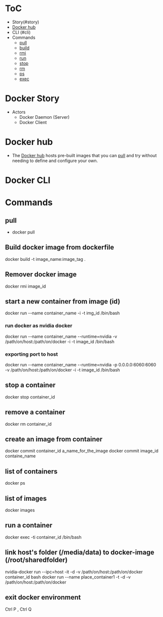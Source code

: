# ToC
- Story(#story)
- [Docker hub](#hub)
- CLI (#cli)
- Commands
  - [pull](#pull)
  - [build](#build)
  - [rmi](#rmi)
  - [run](#run)
  - [stop](#stop)
  - [rm](#rm)
  - [ps](#ps)
  - [exec](#exec)
  
# Docker Story <a name='story'></a>
  - Actors
    - Docker Daemon (Server)
    - Docker Client
# Docker hub <a name='hub'></a>
  - The [Docker hub](https://hub.docker.com/search?q=&type=image) hosts pre-built images that you can [pull](#pull) and try without needing to define and configure your own.

# Docker CLI <a name='cli'></a>

# Commands
## pull <a name='pull'></a>
- docker pull
## Build docker image from dockerfile <a name='build'></a>
docker build -t image_name:image_tag .
## Remover docker image <a name='rmi'></a>
docker rmi image_id

## start a new container from image (id) <a name='run'></a>
docker run --name container_name -i -t img_id /bin/bash
### run docker as nvidia docker
docker run --name container_name --runtime=nvidia -v /path/on/host:/path/on/docker -i -t image_id /bin/bash

### exporting port to host
docker run --name container_name --runtime=nvidia -p 0.0.0.0:6060:6060 -v /path/on/host:/path/on/docker -i -t image_id /bin/bash

## stop a container <a name='stop'></a>
docker stop container_id

## remove a container <a name='rm'></a>
docker rm container_id

## create an image from container
docker commit container_id a_name_for_the_image
docker commit image_id containe_name

## list of containers <a name='ps'></a>
docker ps

## list of images
docker images

## run a container <a name='exec'></a>
docker exec -ti container_id /bin/bash

## link host's folder (/media/data) to docker-image (/root/sharedfolder)
nvidia-docker run --ipc=host -it -d -v /path/on/host:/path/on/docker container_id bash
docker run --name place_container1 -t -d -v /path/on/host:/path/on/docker

## exit docker environment
Ctrl P , Ctrl Q
